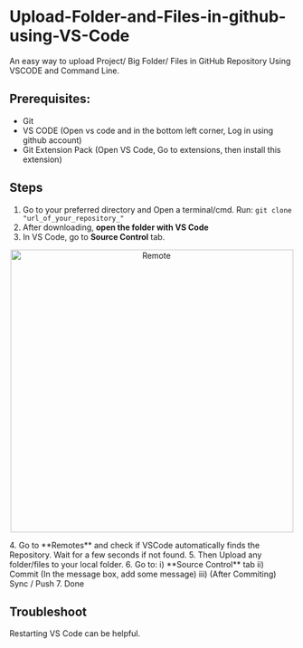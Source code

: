 # Upload-Folder-and-Files-in-github-using-VS-Code
An easy way to upload Project/ Big Folder/ Files in GitHub Repository Using VSCODE and Command Line.

## Prerequisites:
* Git
* VS CODE (Open vs code and in the bottom left corner, Log in using github account)
* Git Extension Pack (Open VS Code, Go to extensions, then install this extension)



## Steps
1. Go to your preferred directory and Open a terminal/cmd. Run:
```git clone "url_of_your_repository_"```
2. After downloading, **open the folder with VS Code**
3. In VS Code, go to **Source Control** tab.
<p align="center">
  <img src="https://github.com/Risvy/Easy-Way-to-Upload-Folders-in-github-using-VS-Code/blob/main/Capture.PNG" width="500" title="Remote">
</p>
4. Go to **Remotes** and check if VSCode automatically finds the Repository. Wait for a few seconds if not found.
5. Then Upload any folder/files to your local folder.
6. Go to:
  i) **Source Control** tab 
  ii) Commit (In the message box, add some message)
  iii) (After Commiting) Sync / Push
7. Done

## Troubleshoot 
Restarting VS Code can be helpful.
